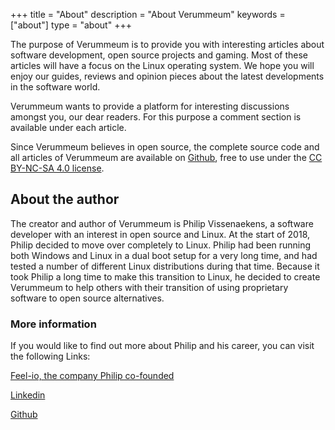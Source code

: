 +++
title = "About"
description = "About Verummeum"
keywords = ["about"]
type = "about"
+++


The purpose of Verummeum is to provide you with interesting articles about software development, open source projects and gaming. Most of these articles will have a focus on the Linux operating system. We hope you will enjoy our guides, reviews and opinion pieces about the latest developments in the software world. 

Verummeum wants to provide a platform for interesting discussions amongst you, our dear readers. For this purpose a comment section is available under each article. 

Since Verummeum believes in open source, the complete source code and all articles of Verummeum are available on [Github](https://github.com/PhilipVis/Verummeum), free to use under the [CC BY-NC-SA 4.0 license](https://creativecommons.org/licenses/by-nc-sa/4.0/).

## About the author

The creator and author of Verummeum is Philip Vissenaekens, a software developer with an interest in open source and Linux. At the start of 2018, Philip decided to move over completely to Linux. Philip had been running both Windows and Linux in a dual boot setup for a very long time, and had tested a number of different Linux distributions during that time. Because it took Philip a long time to make this transition to Linux, he decided to create Verummeum to help others with their transition of using proprietary software to open source alternatives. 

### More information

If you would like to find out more about Philip and his career, you can visit the following Links:

[Feel-io, the company Philip co-founded](https://www.feelio.be/)

[Linkedin](https://www.linkedin.com/in/philipvissenaekens/)

[Github](https://github.com/PhilipVis)